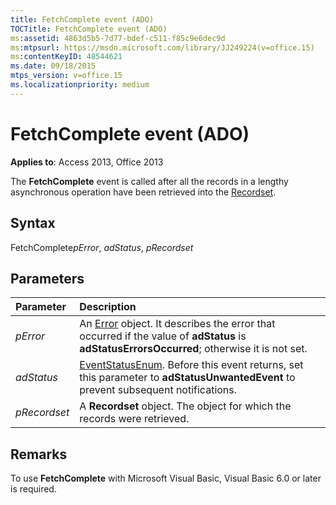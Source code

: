 ```yaml
---
title: FetchComplete event (ADO)
TOCTitle: FetchComplete event (ADO)
ms:assetid: 4863d5b5-7d77-bdef-c511-f85c9e6dec9d
ms:mtpsurl: https://msdn.microsoft.com/library/JJ249224(v=office.15)
ms:contentKeyID: 48544621
ms.date: 09/18/2015
mtps_version: v=office.15
ms.localizationpriority: medium
---
```


# FetchComplete event (ADO)

**Applies to**: Access 2013, Office 2013

The **FetchComplete** event is called after all the records in a lengthy asynchronous operation have been retrieved into the [Recordset](recordset-object-ado.md).

## Syntax

FetchComplete*pError*, *adStatus*, *pRecordset*

## Parameters

|Parameter|Description|
|:--------|:----------|
|*pError* |An [Error](error-object-ado.md) object. It describes the error that occurred if the value of **adStatus** is **adStatusErrorsOccurred**; otherwise it is not set.|
|*adStatus* |[EventStatusEnum](eventstatusenum.md). Before this event returns, set this parameter to **adStatusUnwantedEvent** to prevent subsequent notifications.|
|*pRecordset* |A **Recordset** object. The object for which the records were retrieved.|

## Remarks

To use **FetchComplete** with Microsoft Visual Basic, Visual Basic 6.0 or later is required.

